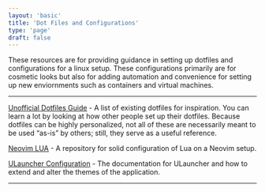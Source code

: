 ```yaml
---
layout: 'basic'
title: 'Dot Files and Configurations'
type: 'page'
draft: false
---
```


These resources are for providing guidance in setting up dotfiles and configurations for a linux setup. These configurations primarily are for cosmetic looks but also for adding automation and convenience for setting up new enviornments such as containers and virtual machines.

------

[Unofficial Dotfiles Guide](https://dotfiles.github.io/inspiration/ "Unofficial Dotfiles Guide") - A list of existing dotfiles for inspiration. You can learn a lot by looking at how other people set up their dotfiles. Because dotfiles can be highly personalized, not all of these are necessarily meant to be used “as-is” by others; still, they serve as a useful reference. 

[Neovim LUA](https://github.com/brainfucksec/neovim-lua/tree/main "Neovim LUA") - A repository for solid configuration of Lua on a Neovim setup. 

[ULauncher Configuration](https://docs.ulauncher.io/en/stable/ "ULauncher Configuration") - The documentation for ULauncher and how to extend and alter the themes of the application.

------

